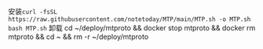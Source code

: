 安装``` curl -fsSL https://raw.githubusercontent.com/notetoday/MTP/main/MTP.sh -o MTP.sh 
bash MTP.sh ```
卸载 cd ~/deploy/mtproto && docker stop mtproto && docker rm mtproto && cd ~ && rm -r ~/deploy/mtproto